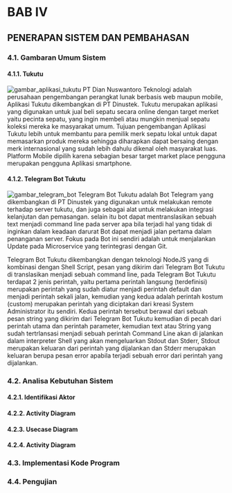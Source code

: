 # BAB IV
## PENERAPAN SISTEM DAN PEMBAHASAN
### 4.1. Gambaran Umum Sistem
#### 4.1.1. Tukutu
![gambar_aplikasi_tukutu](link)
PT Dian Nuswantoro Teknologi adalah perusahaan pengembangan perangkat lunak berbasis web maupun mobile, Aplikasi Tukutu dikembangkan di PT Dinustek. Tukutu merupakan aplikasi yang digunakan untuk jual beli sepatu secara online dengan target merket yaitu pecinta sepatu, yang ingin membeli atau mungkin menjual sepatu koleksi mereka ke masyarakat umum. Tujuan pengembangan Aplikasi Tukutu lebih untuk membantu para pemilik merk sepatu lokal untuk dapat memasarkan produk mereka sehingga diharapkan dapat bersaing dengan merk internasional yang sudah lebih dahulu dikenal oleh masyarakat luas. Platform Mobile dipilih karena sebagian besar target market place pengguna merupakan pengguna Aplikasi smartphone.

#### 4.1.2. Telegram Bot Tukutu
![gambar_telegram_bot](link)
Telegram Bot Tukutu adalah Bot Telegram yang dikembangkan di PT Dinustek yang digunakan untuk melakukan remote terhadap server tukutu, dan juga sebagai alat untuk melakukan integrasi kelanjutan dan pemasangan. selain itu bot dapat mentranslasikan sebuah text menjadi command line pada server apa bila terjadi hal yang tidak di inginkan dalam keadaan darurat Bot dapat menjadi jalan pertama dalam penanganan server. Fokus pada Bot ini sendiri adalah untuk menjalankan Update pada Microservice yang terintegrasi dengan Git.

Telegram Bot Tukutu dikembangkan dengan teknologi NodeJS yang di kombinasi dengan Shell Script, pesan yang dikirim dari Telegram Bot Tukutu di translasikan menjadi sebuah command line, pada Telegram Bot Tukutu terdapat 2 jenis perintah, yaitu pertama perintah langsung (terdefinisi) merupakan perintah yang sudah diatur menjadi perintah default dan menjadi perintah sekali jalan, kemudian yang kedua adalah perintah kostum (custom) merupakan perintah yang diciptakan dari kreasi System Administrator itu sendiri. Kedua perintah tersebut berawal dari sebuah pesan string yang dikirim dari Telegram Bot Tukutu kemudian di pecah dari perintah utama dan perintah parameter, kemudian text atau String yang sudah tertrlansasi menjadi sebuah perintah Command Line akan di jalankan dalam interpreter Shell yang akan mengeluarkan Stdout dan Stderr, Stdout merupakan keluaran dari perintah yang dijalankan dan Stderr merupakan keluaran berupa pesan error apabila terjadi sebuah error dari perintah yang dijalankan.

### 4.2. Analisa Kebutuhan Sistem
#### 4.2.1. Identifikasi Aktor
#### 4.2.2. Activity Diagram
#### 4.2.3. Usecase Diagram
#### 4.2.4. Activity Diagram

### 4.3. Implementasi Kode Program

### 4.4. Pengujian